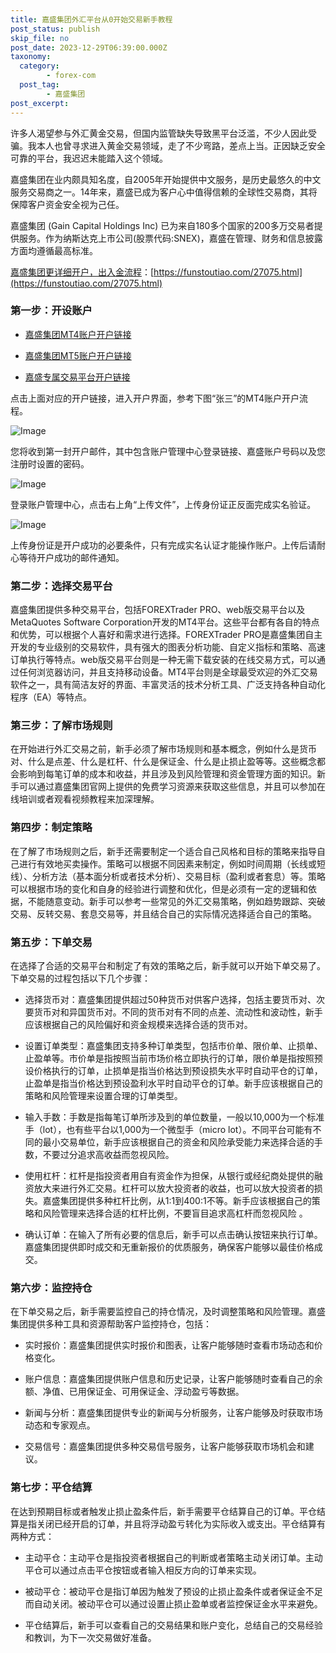 ```yaml
---
title: 嘉盛集团外汇平台从0开始交易新手教程
post_status: publish
skip_file: no
post_date: 2023-12-29T06:39:00.000Z
taxonomy:
  category:
        - forex-com
  post_tag:
        - 嘉盛集团
post_excerpt: 
---
```

许多人渴望参与外汇黄金交易，但国内监管缺失导致黑平台泛滥，不少人因此受骗。我本人也曾寻求进入黄金交易领域，走了不少弯路，差点上当。正因缺乏安全可靠的平台，我迟迟未能踏入这个领域。

嘉盛集团在业内颇具知名度，自2005年开始提供中文服务，是历史最悠久的中文服务交易商之一。14年来，嘉盛已成为客户心中值得信赖的全球性交易商，其将保障客户资金安全视为己任。

嘉盛集团 (Gain Capital Holdings Inc) 已为来自180多个国家的200多万交易者提供服务。作为纳斯达克上市公司(股票代码:SNEX)，嘉盛在管理、财务和信息披露方面均遵循最高标准。

[嘉盛集团更详细开户，出入金流程](https://funstoutiao.com/27075.html)：[https://funstoutiao.com/27075.html](https://funstoutiao.com/27075.html)

### 第一步：开设账户

* [嘉盛集团MT4账户开户链接](https://s.ssgg.net/jsmt4)

* [嘉盛集团MT5账户开户链接](https://s.ssgg.net/jsmt5)

* [嘉盛专属交易平台开户链接](https://s.ssgg.net/js)

点击上面对应的开户链接，进入开户界面，参考下图“张三”的MT4账户开户流程。

![Image](https://prod-files-secure.s3.us-west-2.amazonaws.com/39ed1227-6d7d-4570-be36-9ccd4a2c4241/7a167aea-686b-400d-af59-4e18eb607a40/640.png?X-Amz-Algorithm=AWS4-HMAC-SHA256&X-Amz-Content-Sha256=UNSIGNED-PAYLOAD&X-Amz-Credential=ASIAZI2LB466ZONFDJ6K%2F20250816%2Fus-west-2%2Fs3%2Faws4_request&X-Amz-Date=20250816T221310Z&X-Amz-Expires=3600&X-Amz-Security-Token=IQoJb3JpZ2luX2VjEDYaCXVzLXdlc3QtMiJGMEQCIDaFjq6kxv%2BZJsmx%2BWqaQMgEz5%2BhTEbocuGxtEeJauHKAiAUf%2BmmwK5bcaxCIeNsMZHsj%2BCHSCeqmdENddHG59wTsyr%2FAwh%2BEAAaDDYzNzQyMzE4MzgwNSIMOumC9JTXSClqBd6GKtwDFrSw9sDklgjllaFq%2Bbd8zeHJJ5Z9cySRZHJpX9J3vPcTG2SVKHIkYljNdo3PHmNpVV%2FPYaF%2B%2FWPmZ7emr1QC9Jcwqc%2FTnp83x4fJl1J4un0HdBCQMEUTJWH3247b5OpzgUGkV5OtSAl%2Ft3Ikt%2B9J7%2BxHWmtGUqXbpqGxSNnmbKc7GEucGG6QXNxWs2oMtrQEKJI%2F4KK2Iwyq02z4mSLqa3ItxgorKyDMsy5doHpO%2FTFlHBL0U2snf09apjO%2FA4Uv8Pem0IrNadpISDGoEOMcyEC%2BtK%2BWSnH98cDZcEdyOWbCX4vsKvudwr9hlX7UqMiD14QbwhgOmp2CDvdsP0%2Bm6jfZpJR0YpvUJMThQ0I6GM1hG9jDK8HF027wwndsGY%2BChjEFuqLkhW%2Bk%2FV4v%2FAwM1ErmKqMWp06ubPs2VehJ9C9JyQgXOk7LXqUm8Q0IaK7nM4uLcMKsgl4%2BblJ1MGPpmRxUaAjESB9k4KwMDk94IENzqZAc7%2Bt7c9hNGUoxRsK4886FoQPQYt8gixLUBLljea5QuBWKLEizgiq5gA8w1JkWRDwZssBfWLK5V6z3o2a983fKtwwvNYOnt1cdXVQVakSmBI%2FWbRxxcHzXRNWvtsn7NvGMeB39cKbdptAwx%2ByDxQY6pgHreL%2FD%2FlkdkZ9zdHm0kXYcPDAiriGgT2ojbiwrZAEcqs3%2FmXDoj%2FF1ZHb23Uvg1JN1n2xoHqCwfMFwY5daEz33JKmWtrRa6lx5F%2BONIQ5lAilCRSMKWnaspiNkeVXf3QRtift1x9KSCEPE%2BjqdU1%2BhU35qQdk14Yf4i2V3h%2Bv3NZTmlc6KuiRn%2BTlOuwd41%2BPDdQgXaNNDLlNWlDwsseHD136YPrIB&X-Amz-Signature=65d16ffb655440930d1fdef7301d0e56e847df5ccf51fd06306a9b6329eece78&X-Amz-SignedHeaders=host&x-amz-checksum-mode=ENABLED&x-id=GetObject)

您将收到第一封开户邮件，其中包含账户管理中心登录链接、嘉盛账户号码以及您注册时设置的密码。

![Image](https://prod-files-secure.s3.us-west-2.amazonaws.com/39ed1227-6d7d-4570-be36-9ccd4a2c4241/eaa1c6b3-2877-4284-a0e1-530e222c27fb/image.png?X-Amz-Algorithm=AWS4-HMAC-SHA256&X-Amz-Content-Sha256=UNSIGNED-PAYLOAD&X-Amz-Credential=ASIAZI2LB466ZONFDJ6K%2F20250816%2Fus-west-2%2Fs3%2Faws4_request&X-Amz-Date=20250816T221310Z&X-Amz-Expires=3600&X-Amz-Security-Token=IQoJb3JpZ2luX2VjEDYaCXVzLXdlc3QtMiJGMEQCIDaFjq6kxv%2BZJsmx%2BWqaQMgEz5%2BhTEbocuGxtEeJauHKAiAUf%2BmmwK5bcaxCIeNsMZHsj%2BCHSCeqmdENddHG59wTsyr%2FAwh%2BEAAaDDYzNzQyMzE4MzgwNSIMOumC9JTXSClqBd6GKtwDFrSw9sDklgjllaFq%2Bbd8zeHJJ5Z9cySRZHJpX9J3vPcTG2SVKHIkYljNdo3PHmNpVV%2FPYaF%2B%2FWPmZ7emr1QC9Jcwqc%2FTnp83x4fJl1J4un0HdBCQMEUTJWH3247b5OpzgUGkV5OtSAl%2Ft3Ikt%2B9J7%2BxHWmtGUqXbpqGxSNnmbKc7GEucGG6QXNxWs2oMtrQEKJI%2F4KK2Iwyq02z4mSLqa3ItxgorKyDMsy5doHpO%2FTFlHBL0U2snf09apjO%2FA4Uv8Pem0IrNadpISDGoEOMcyEC%2BtK%2BWSnH98cDZcEdyOWbCX4vsKvudwr9hlX7UqMiD14QbwhgOmp2CDvdsP0%2Bm6jfZpJR0YpvUJMThQ0I6GM1hG9jDK8HF027wwndsGY%2BChjEFuqLkhW%2Bk%2FV4v%2FAwM1ErmKqMWp06ubPs2VehJ9C9JyQgXOk7LXqUm8Q0IaK7nM4uLcMKsgl4%2BblJ1MGPpmRxUaAjESB9k4KwMDk94IENzqZAc7%2Bt7c9hNGUoxRsK4886FoQPQYt8gixLUBLljea5QuBWKLEizgiq5gA8w1JkWRDwZssBfWLK5V6z3o2a983fKtwwvNYOnt1cdXVQVakSmBI%2FWbRxxcHzXRNWvtsn7NvGMeB39cKbdptAwx%2ByDxQY6pgHreL%2FD%2FlkdkZ9zdHm0kXYcPDAiriGgT2ojbiwrZAEcqs3%2FmXDoj%2FF1ZHb23Uvg1JN1n2xoHqCwfMFwY5daEz33JKmWtrRa6lx5F%2BONIQ5lAilCRSMKWnaspiNkeVXf3QRtift1x9KSCEPE%2BjqdU1%2BhU35qQdk14Yf4i2V3h%2Bv3NZTmlc6KuiRn%2BTlOuwd41%2BPDdQgXaNNDLlNWlDwsseHD136YPrIB&X-Amz-Signature=c116d1f55f95e994acf1891cd552a05f2ec68c9d1728231d1383710876bc7290&X-Amz-SignedHeaders=host&x-amz-checksum-mode=ENABLED&x-id=GetObject)

登录账户管理中心，点击右上角“上传文件”，上传身份证正反面完成实名验证。

![Image](https://prod-files-secure.s3.us-west-2.amazonaws.com/39ed1227-6d7d-4570-be36-9ccd4a2c4241/54090639-09fc-46b4-a135-e0289f707147/image.png?X-Amz-Algorithm=AWS4-HMAC-SHA256&X-Amz-Content-Sha256=UNSIGNED-PAYLOAD&X-Amz-Credential=ASIAZI2LB466ZONFDJ6K%2F20250816%2Fus-west-2%2Fs3%2Faws4_request&X-Amz-Date=20250816T221310Z&X-Amz-Expires=3600&X-Amz-Security-Token=IQoJb3JpZ2luX2VjEDYaCXVzLXdlc3QtMiJGMEQCIDaFjq6kxv%2BZJsmx%2BWqaQMgEz5%2BhTEbocuGxtEeJauHKAiAUf%2BmmwK5bcaxCIeNsMZHsj%2BCHSCeqmdENddHG59wTsyr%2FAwh%2BEAAaDDYzNzQyMzE4MzgwNSIMOumC9JTXSClqBd6GKtwDFrSw9sDklgjllaFq%2Bbd8zeHJJ5Z9cySRZHJpX9J3vPcTG2SVKHIkYljNdo3PHmNpVV%2FPYaF%2B%2FWPmZ7emr1QC9Jcwqc%2FTnp83x4fJl1J4un0HdBCQMEUTJWH3247b5OpzgUGkV5OtSAl%2Ft3Ikt%2B9J7%2BxHWmtGUqXbpqGxSNnmbKc7GEucGG6QXNxWs2oMtrQEKJI%2F4KK2Iwyq02z4mSLqa3ItxgorKyDMsy5doHpO%2FTFlHBL0U2snf09apjO%2FA4Uv8Pem0IrNadpISDGoEOMcyEC%2BtK%2BWSnH98cDZcEdyOWbCX4vsKvudwr9hlX7UqMiD14QbwhgOmp2CDvdsP0%2Bm6jfZpJR0YpvUJMThQ0I6GM1hG9jDK8HF027wwndsGY%2BChjEFuqLkhW%2Bk%2FV4v%2FAwM1ErmKqMWp06ubPs2VehJ9C9JyQgXOk7LXqUm8Q0IaK7nM4uLcMKsgl4%2BblJ1MGPpmRxUaAjESB9k4KwMDk94IENzqZAc7%2Bt7c9hNGUoxRsK4886FoQPQYt8gixLUBLljea5QuBWKLEizgiq5gA8w1JkWRDwZssBfWLK5V6z3o2a983fKtwwvNYOnt1cdXVQVakSmBI%2FWbRxxcHzXRNWvtsn7NvGMeB39cKbdptAwx%2ByDxQY6pgHreL%2FD%2FlkdkZ9zdHm0kXYcPDAiriGgT2ojbiwrZAEcqs3%2FmXDoj%2FF1ZHb23Uvg1JN1n2xoHqCwfMFwY5daEz33JKmWtrRa6lx5F%2BONIQ5lAilCRSMKWnaspiNkeVXf3QRtift1x9KSCEPE%2BjqdU1%2BhU35qQdk14Yf4i2V3h%2Bv3NZTmlc6KuiRn%2BTlOuwd41%2BPDdQgXaNNDLlNWlDwsseHD136YPrIB&X-Amz-Signature=16c3f86e7ba2886541ff42ddcfc9ec0054017d7ef5b551e770524871fd3d01dd&X-Amz-SignedHeaders=host&x-amz-checksum-mode=ENABLED&x-id=GetObject)

上传身份证是开户成功的必要条件，只有完成实名认证才能操作账户。上传后请耐心等待开户成功的邮件通知。

### 第二步：选择交易平台

嘉盛集团提供多种交易平台，包括FOREXTrader PRO、web版交易平台以及MetaQuotes Software Corporation开发的MT4平台。这些平台都有各自的特点和优势，可以根据个人喜好和需求进行选择。FOREXTrader PRO是嘉盛集团自主开发的专业级别的交易软件，具有强大的图表分析功能、自定义指标和策略、高速订单执行等特点。web版交易平台则是一种无需下载安装的在线交易方式，可以通过任何浏览器访问，并且支持移动设备。MT4平台则是全球最受欢迎的外汇交易软件之一，具有简洁友好的界面、丰富灵活的技术分析工具、广泛支持各种自动化程序（EA）等特点。

### 第三步：了解市场规则

在开始进行外汇交易之前，新手必须了解市场规则和基本概念，例如什么是货币对、什么是点差、什么是杠杆、什么是保证金、什么是止损止盈等等。这些概念都会影响到每笔订单的成本和收益，并且涉及到风险管理和资金管理方面的知识。新手可以通过嘉盛集团官网上提供的免费学习资源来获取这些信息，并且可以参加在线培训或者观看视频教程来加深理解。

### 第四步：制定策略

在了解了市场规则之后，新手还需要制定一个适合自己风格和目标的策略来指导自己进行有效地买卖操作。策略可以根据不同因素来制定，例如时间周期（长线或短线）、分析方法（基本面分析或者技术分析）、交易目标（盈利或者套息）等。策略可以根据市场的变化和自身的经验进行调整和优化，但是必须有一定的逻辑和依据，不能随意变动。新手可以参考一些常见的外汇交易策略，例如趋势跟踪、突破交易、反转交易、套息交易等，并且结合自己的实际情况选择适合自己的策略。

### 第五步：下单交易

在选择了合适的交易平台和制定了有效的策略之后，新手就可以开始下单交易了。下单交易的过程包括以下几个步骤：

* 选择货币对：嘉盛集团提供超过50种货币对供客户选择，包括主要货币对、次要货币对和异国货币对。不同的货币对有不同的点差、流动性和波动性，新手应该根据自己的风险偏好和资金规模来选择合适的货币对。

* 设置订单类型：嘉盛集团支持多种订单类型，包括市价单、限价单、止损单、止盈单等。市价单是指按照当前市场价格立即执行的订单，限价单是指按照预设价格执行的订单，止损单是指当价格达到预设损失水平时自动平仓的订单，止盈单是指当价格达到预设盈利水平时自动平仓的订单。新手应该根据自己的策略和风险管理来设置合理的订单类型。

* 输入手数：手数是指每笔订单所涉及到的单位数量，一般以10,000为一个标准手（lot），也有些平台以1,000为一个微型手（micro lot）。不同平台可能有不同的最小交易单位，新手应该根据自己的资金和风险承受能力来选择合适的手数，不要过分追求高收益而忽视风险。

* 使用杠杆：杠杆是指投资者用自有资金作为担保，从银行或经纪商处提供的融资放大来进行外汇交易。杠杆可以放大投资者的收益，也可以放大投资者的损失。嘉盛集团提供多种杠杆比例，从1:1到400:1不等。新手应该根据自己的策略和风险管理来选择合适的杠杆比例，不要盲目追求高杠杆而忽视风险 。

* 确认订单：在输入了所有必要的信息后，新手可以点击确认按钮来执行订单。嘉盛集团提供即时成交和无重新报价的优质服务，确保客户能够以最佳价格成交。

### 第六步：监控持仓

在下单交易之后，新手需要监控自己的持仓情况，及时调整策略和风险管理。嘉盛集团提供多种工具和资源帮助客户监控持仓，包括：

* 实时报价：嘉盛集团提供实时报价和图表，让客户能够随时查看市场动态和价格变化。

* 账户信息：嘉盛集团提供账户信息和历史记录，让客户能够随时查看自己的余额、净值、已用保证金、可用保证金、浮动盈亏等数据。

* 新闻与分析：嘉盛集团提供专业的新闻与分析服务，让客户能够及时获取市场动态和专家观点。

* 交易信号：嘉盛集团提供多种交易信号服务，让客户能够获取市场机会和建议。

### 第七步：平仓结算

在达到预期目标或者触发止损止盈条件后，新手需要平仓结算自己的订单。平仓结算是指关闭已经开启的订单，并且将浮动盈亏转化为实际收入或支出。平仓结算有两种方式：

* 主动平仓：主动平仓是指投资者根据自己的判断或者策略主动关闭订单。主动平仓可以通过点击平仓按钮或者输入相反方向的订单来实现。

* 被动平仓：被动平仓是指订单因为触发了预设的止损止盈条件或者保证金不足而自动关闭。被动平仓可以通过设置止损止盈单或者监控保证金水平来避免。

* 平仓结算后，新手可以查看自己的交易结果和账户变化，总结自己的交易经验和教训，为下一次交易做好准备。